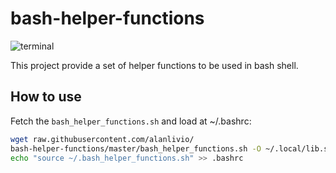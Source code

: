 # bash-helper-functions

![terminal](https://upload.wikimedia.org/wikipedia/commons/8/82/Gnu-bash-logo.svg)

This project provide a set of helper functions to be used in bash shell.

## How to use

Fetch the  `bash_helper_functions.sh` and load at ~/.bashrc:

```bash
wget raw.githubusercontent.com/alanlivio/
bash-helper-functions/master/bash_helper_functions.sh -O ~/.local/lib.sh
echo "source ~/.bash_helper_functions.sh" >> .bashrc
```
